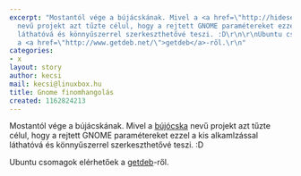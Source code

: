 ```yaml
---
excerpt: "Mostantól vége a bújácskának. Mivel a <a href=\"http://hideseek.sourceforge.net\">bújócska</a>
  nevű projekt azt tűzte célul, hogy a rejtett GNOME paramétereket ezzel a kis alkamlzással
  láthatóvá és könnyűszerrel szerkeszthetővé teszi. :D\r\n\r\nUbuntu csomagok elérhetőek
  a <a href=\"http://www.getdeb.net/\">getdeb</a>-ről.\r\n"
categories:
- x
layout: story
author: kecsi
mail: kecsi@linuxbox.hu
title: Gnome finomhangolás
created: 1162824213
---
```

Mostantól vége a bújácskának. Mivel a <a href="http://hideseek.sourceforge.net">bújócska</a> nevű projekt azt tűzte célul, hogy a rejtett GNOME paramétereket ezzel a kis alkamlzással láthatóvá és könnyűszerrel szerkeszthetővé teszi. :D

Ubuntu csomagok elérhetőek a <a href="http://www.getdeb.net/">getdeb</a>-ről.
